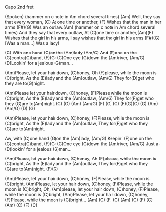 Capo 2nd fret

(Spoken) (hammer on c note in Am chord several times)
(Am) Well, they say that every woman,
(C) At one time or another,
(F) Wishes that the man in her arms (F#)(G)
Was an outlaw.(Am) (hammer on c note in Am chord several times)
And they say that every outlaw,
At (C)one time or another,(Am)(F)
Wishes that the girl in his arms,
I say wishes that the girl in his arms (F#)(G)
[Was a man…]
Was a lady!

(C) With one hand (G)on the (Am)lady (Am/G)
And (F)one on the (G)contra(C)band, (F)(G)
(C)One eye (G)down the (Am)river, (Am/G)
(D)Lookin' for a jealous (G)man…

(Am)Please, let your hair down, (C)honey,
Oh (F)please, while the moon is (C)bright,
As the (E)lady and the (Am)outlaw, (Am/G)
They for(D)get who they are to(G)night.

(Am)Please let your hair down, (C)honey,
(F)Please while the moon is (C)bright,
As the (E)lady and the (Am)outlaw, (Am/G)
They for(F)get who they (G)are to(Am)night.
(C) (G) (Am) (Am/G) (F) (G) (C) (F)(G)(C) (G) (Am) (Am/G) (D) (G)

(Am)Please, let your hair down, (C)honey,
(F)Please, while the moon is (C)bright,
As the (E)lady and the (Am)outlaw,
They for(F)get who they (G)are to(Am)night.

Aw, with (C)one hand (G)on the (Am)lady, (Am/G)
Keepin´ (F)one on the (G)contra(C)band, (F)(G)
(C)One eye (G)down the (Am)river, (Am/G)
Just a-(D)lookin' for a jealous (G)man…

(Am)Please, let your hair down, (C)honey,
Ah (F)please, while the moon is (C)bright,
As the (E)lady and the (Am)outlaw,
They for(F)get who they (G)are to(Am)night. (F)(G)

(Am)Please, let your hair down, (C)honey,
(F)Please, while the moon is (C)bright,
(Am)Please, let your hair down, (C)honey,
(F)Please, while the moon is (C)bright,
Oh, (Am)please, let your hair down, (C)honey,
(F)Please, while the moon is (C)bright,
(Am)Please, let your hair down, (C)honey,
(F)Please, while the moon is (C)bright…
(Am) (C) (F) (C) (Am) (C) (F) (C) (Am) (C) (F) (C)
